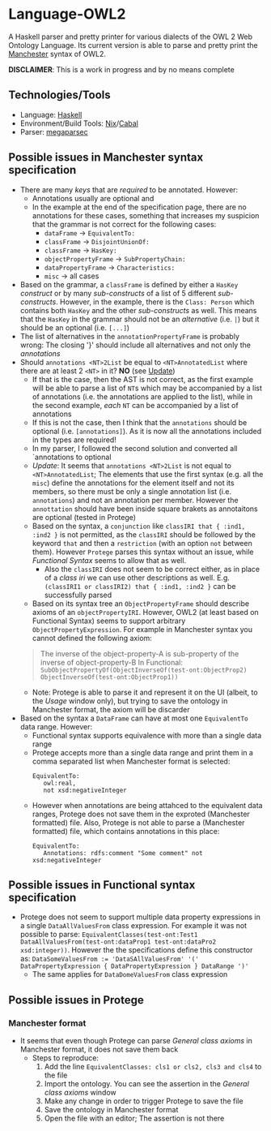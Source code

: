 # Language-OWL2

A Haskell parser and pretty printer for various dialects of the OWL 2 Web Ontology Language.
Its current version is able to parse and pretty print the [Manchester](https://www.w3.org/TR/owl2-manchester-syntax) syntax of OWL2.

**DISCLAIMER**: This is a work in progress and by no means complete


## Technologies/Tools

- Language: [Haskell](https://www.haskell.org/)
- Environment/Build Tools: [Nix](https://nixos.org/nixpkgs/manual/#users-guide-to-the-haskell-infrastructure)/[Cabal](https://cabal.readthedocs.io/en/latest/)
- Parser: [megaparsec](http://hackage.haskell.org/package/megaparsec) 


## Possible issues in Manchester syntax specification

- There are many _keys_ that are *required* to be annotated. However:
  - Annotations usually are optional and
  - In the example at the end of the specification page, there are no annotations for these cases, something that increases my suspicion that the grammar is not correct for the following cases:
    - `dataFrame` -> `EquivalentTo:`
    - `classFrame` -> `DisjointUnionOf:`
    - `classFrame` -> `HasKey:`
    - `objectPropertyFrame` -> `SubPropertyChain:`
    - `dataPropertyFrame` -> `Characteristics:`
    - `misc` -> all cases
- Based on the grammar, a `classFrame` is defined by either a `HasKey` _construct_ or by many _sub-constructs_ of a list of 5 different _sub-constructs_. However, in the example, there is the `Class: Person` which contains both `HasKey` and the other _sub-constructs_ as well. This means that the `HasKey` in the grammar should not be an _alternative_ (i.e. `|`) but it should be an optional (i.e. `[...]`) 
- The list of alternatives in the `annotationPropertyFrame` is probably wrong: The closing '}' should include all alternatives and not only the _annotations_ 
- Should `annotations <NT>2List` be equal to `<NT>AnnotatedList` where there are at least 2 `<NT>` in it? **NO** (see [Update](#update1))
  - If that is the case, then the AST is not correct, as the first example will be able to parse a list of `NT`s which may be accompanied by a list of annotations (i.e. the annotations are applied to the list), while in the second example, *each* `NT` can be accompanied by a list of annotations
  - If this is not the case, then I think that the `annotations` should be optional (i.e. `[annotations]`). As it is now all the annotations included in the types are required!
  - In my parser, I followed the second solution and converted all `annotations to optional
  - <a name="update1"></a>*Update*: It seems that `annotations <NT>2List` is not equal to `<NT>AnnotatedList`; The elements that use the first syntax (e.g. all the `misc`) define the annotations for the element itself and not its members, so there must be only a single annotation list (i.e. `annotations`) and not an annotation per member. However the `annottation` should have been inside square brakets as annotaitons are optional (tested in Protege)
  - Based on the syntax, a `conjunction` like `classIRI that { :ind1, :ind2 }` is not permitted, as the `classIRI` should be followed by the keyword `that` and then a `restriction` (with an option `not` between them). However `Protege` parses this syntax without an issue, while _Functional Syntax_ seems to allow that as well.
    - Also the `classIRI` does not seem to be correct either, as in place of a _class iri_ we can use other descriptions as well. E.g. `(classIRI1 or classIRI2) that { :ind1, :ind2 }` can be successfully parsed 
  - Based on its syntax tree an `ObjectPropertyFrame` should describe axioms of an `objectPropertyIRI`. However, OWL2 (at least based on Functional Syntax) seems to support arbitrary `ObjectPropertyExpression`. For example in Manchester syntax you cannot defined the following axiom:
  > The inverse of the object-property-A is sub-property of the inverse of object-property-B
  > In Functional: `SubObjectPropertyOf(ObjectInverseOf(test-ont:ObjectProp2) ObjectInverseOf(test-ont:ObjectProp1))`
  - Note: Protege is able to parse it and represent it on the UI (albeit, to the _Usage_ window only), but trying to save the ontology in Manchester format, the axiom will be discarder
- Based on the syntax a `DataFrame` can have at most one `EquivalentTo` data range. However:
  - Functional syntax supports equivalence with more than a single data range
  - Protege accepts more than a single data range and print them in a comma separated list when Manchester format is selected:
    ```
    EquivalentTo:
       owl:real,
       not xsd:negativeInteger
    ``` 
  - However when annotations are being attahced to the equivalent data ranges, Protege does not save them in the exproted (Manchester formatted) file. Also, Protege is not able to parse a (Manchester formatted) file, which contains annotations in this place:
    ```
    EquivalentTo:
       Annotations: rdfs:comment "Some comment" not xsd:negativeInteger
    ``` 
  


## Possible issues in Functional syntax specification

- Protege does not seem to support multiple data property expressions in a single `DataAllValuesFrom` class expression. For example it was not possible to parse: `EquivalentClasses(test-ont:Test1 DataAllValuesFrom(test-ont:dataProp1 test-ont:dataPro2 xsd:integer))`. However the the specifications define this constructor as:
  `DataSomeValuesFrom := 'DataSAllValuesFrom' '(' DataPropertyExpression { DataPropertyExpression } DataRange ')'`
  - The same applies for `DataDomeValuesFrom` class expression

## Possible issues in Protege

### Manchester format

- It seems that even though Protege can parse _General class axioms_ in Manchester format, it does not save them back
  - Steps to reproduce:
    1. Add the line `EquivalentClasses: cls1 or cls2, cls3 and cls4` to the file
    2. Import the ontology. You can see the assertion in the _General class axioms_ window
    3. Make any change in order to trigger Protege to save the file
    4. Save the ontology in Manchester format
    5. Open the file with an editor; The assertion is not there
